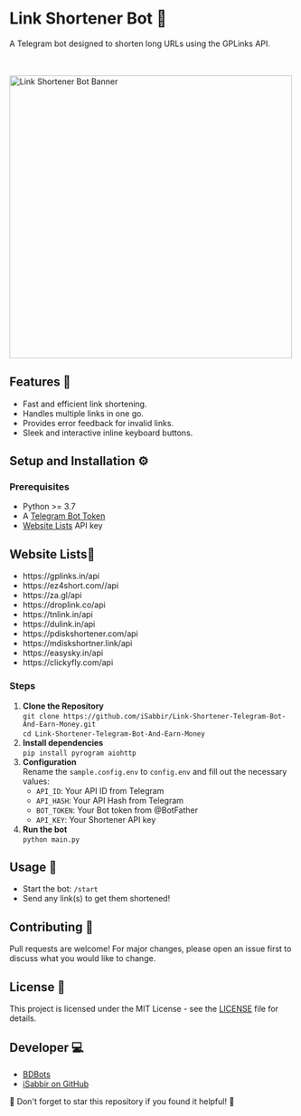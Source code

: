 <!DOCTYPE html>
<html lang="en">
<head>
    <meta charset="UTF-8">
    <meta name="viewport" content="width=device-width, initial-scale=1.0">
</head>
<body>

<h1>Link Shortener Bot 🚀</h1>
    <p>A Telegram bot designed to shorten long URLs using the GPLinks API.</p><br><br>
<img src="https://blogger.googleusercontent.com/img/b/R29vZ2xl/AVvXsEi37WgdS6Tu1fTOB61uZzH1ulyw716bGtlInilU2OaChqJwdCiIqYn19icyJNhP8kIRFZdBMF0wfedtnhRvIrPwpcxnlMoCV_Bdh6N0gbgCj9VI9dUFQ1MhiHv3DD1lxXOp36CSpaZsXNhZtk4SkUmJyAXZ14qtKnvmoUg7Bsg4Rp23gGaCkRHs8YWJsZ8/s1600/workout.jpg" alt="Link Shortener Bot Banner" width="500">

<h2>Features 🌟</h2>
    <ul>
        <li>Fast and efficient link shortening.</li>
        <li>Handles multiple links in one go.</li>
        <li>Provides error feedback for invalid links.</li>
        <li>Sleek and interactive inline keyboard buttons.</li>
    </ul>

<h2>Setup and Installation ⚙️</h2>
    <h3>Prerequisites</h3>
    <ul>
        <li>Python >= 3.7</li>
        <li>A <a href="https://core.telegram.org/bots">Telegram Bot Token</a></li>
        <li><a href="#-website-lists">Website Lists</a> API key</li>
    </ul>
<h2> Website Lists🌟</h2>
    <ul>
        <li> https://gplinks.in/api</li>
        <li> https://ez4short.com//api</li>
        <li> https://za.gl/api</li>
        <li> https://droplink.co/api</li>
        <li>https://tnlink.in/api</li>
        <li>https://dulink.in/api</li>
        <li>https://pdiskshortener.com/api</li>
        <li>https://mdiskshortner.link/api	</li>
        <li>https://easysky.in/api</li>
        <li>https://clickyfly.com/api</li>
    </ul>
<h3>Steps</h3>
    <ol>
        <li><strong>Clone the Repository</strong><br>
            <code>git clone https://github.com/iSabbir/Link-Shortener-Telegram-Bot-And-Earn-Money.git</code><br>
            <code>cd Link-Shortener-Telegram-Bot-And-Earn-Money</code>
        </li>
        <li><strong>Install dependencies</strong><br>
            <code>pip install pyrogram aiohttp</code>
        </li>
        <li><strong>Configuration</strong><br>
            Rename the <code>sample.config.env</code> to <code>config.env</code> and fill out the necessary values:
            <ul>
                <li><code>API_ID</code>: Your API ID from Telegram</li>
                <li><code>API_HASH</code>: Your API Hash from Telegram</li>
                <li><code>BOT_TOKEN</code>: Your Bot token from @BotFather</li>
                <li><code>API_KEY</code>: Your Shortener API key</li>
            </ul>
        </li>
        <li><strong>Run the bot</strong><br>
            <code>python main.py</code>
        </li>
    </ol>

<h2>Usage 🚦</h2>
    <ul>
        <li>Start the bot: <code>/start</code></li>
        <li>Send any link(s) to get them shortened!</li>
    </ul>

 <h2>Contributing 🤝</h2>
    <p>Pull requests are welcome! For major changes, please open an issue first to discuss what you would like to change.</p>

 <h2>License 📜</h2>
    <p>This project is licensed under the MIT License - see the <a href="LICENSE">LICENSE</a> file for details.</p>

 <h2>Developer 💻</h2>
    <ul>
        <li><a href="https://t.me/BDBots">BDBots</a></li>
        <li><a href="https://github.com/iSabbir">iSabbir on GitHub</a></li>
    </ul>

 <p>🌟 Don't forget to star this repository if you found it helpful! 🌟</p>

</body>
</html>
